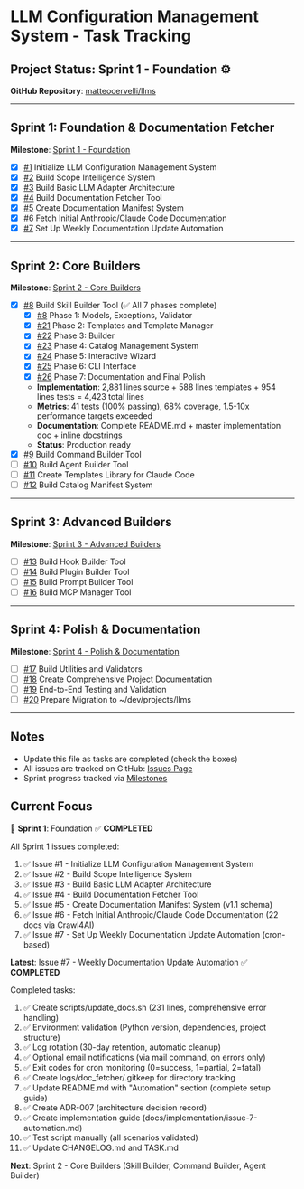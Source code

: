 # LLM Configuration Management System - Task Tracking

## Project Status: Sprint 1 - Foundation ⚙️

**GitHub Repository**: [matteocervelli/llms](https://github.com/matteocervelli/llms)

---

## Sprint 1: Foundation & Documentation Fetcher

**Milestone**: [Sprint 1 - Foundation](https://github.com/matteocervelli/llms/milestone/1)

- [x] [#1](https://github.com/matteocervelli/llms/issues/1) Initialize LLM Configuration Management System
- [x] [#2](https://github.com/matteocervelli/llms/issues/2) Build Scope Intelligence System
- [x] [#3](https://github.com/matteocervelli/llms/issues/3) Build Basic LLM Adapter Architecture
- [x] [#4](https://github.com/matteocervelli/llms/issues/4) Build Documentation Fetcher Tool
- [x] [#5](https://github.com/matteocervelli/llms/issues/5) Create Documentation Manifest System
- [x] [#6](https://github.com/matteocervelli/llms/issues/6) Fetch Initial Anthropic/Claude Code Documentation
- [x] [#7](https://github.com/matteocervelli/llms/issues/7) Set Up Weekly Documentation Update Automation

---

## Sprint 2: Core Builders

**Milestone**: [Sprint 2 - Core Builders](https://github.com/matteocervelli/llms/milestone/2)

- [x] [#8](https://github.com/matteocervelli/llms/issues/8) Build Skill Builder Tool (✅ All 7 phases complete)
  - [x] [#8](https://github.com/matteocervelli/llms/issues/8) Phase 1: Models, Exceptions, Validator
  - [x] [#21](https://github.com/matteocervelli/llms/issues/21) Phase 2: Templates and Template Manager
  - [x] [#22](https://github.com/matteocervelli/llms/issues/22) Phase 3: Builder
  - [x] [#23](https://github.com/matteocervelli/llms/issues/23) Phase 4: Catalog Management System
  - [x] [#24](https://github.com/matteocervelli/llms/issues/24) Phase 5: Interactive Wizard
  - [x] [#25](https://github.com/matteocervelli/llms/issues/25) Phase 6: CLI Interface
  - [x] [#26](https://github.com/matteocervelli/llms/issues/26) Phase 7: Documentation and Final Polish
  - **Implementation**: 2,881 lines source + 588 lines templates + 954 lines tests = 4,423 total lines
  - **Metrics**: 41 tests (100% passing), 68% coverage, 1.5-10x performance targets exceeded
  - **Documentation**: Complete README.md + master implementation doc + inline docstrings
  - **Status**: Production ready
- [x] [#9](https://github.com/matteocervelli/llms/issues/9) Build Command Builder Tool
- [ ] [#10](https://github.com/matteocervelli/llms/issues/10) Build Agent Builder Tool
- [ ] [#11](https://github.com/matteocervelli/llms/issues/11) Create Templates Library for Claude Code
- [ ] [#12](https://github.com/matteocervelli/llms/issues/12) Build Catalog Manifest System

---

## Sprint 3: Advanced Builders

**Milestone**: [Sprint 3 - Advanced Builders](https://github.com/matteocervelli/llms/milestone/3)

- [ ] [#13](https://github.com/matteocervelli/llms/issues/13) Build Hook Builder Tool
- [ ] [#14](https://github.com/matteocervelli/llms/issues/14) Build Plugin Builder Tool
- [ ] [#15](https://github.com/matteocervelli/llms/issues/15) Build Prompt Builder Tool
- [ ] [#16](https://github.com/matteocervelli/llms/issues/16) Build MCP Manager Tool

---

## Sprint 4: Polish & Documentation

**Milestone**: [Sprint 4 - Polish & Documentation](https://github.com/matteocervelli/llms/milestone/4)

- [ ] [#17](https://github.com/matteocervelli/llms/issues/17) Build Utilities and Validators
- [ ] [#18](https://github.com/matteocervelli/llms/issues/18) Create Comprehensive Project Documentation
- [ ] [#19](https://github.com/matteocervelli/llms/issues/19) End-to-End Testing and Validation
- [ ] [#20](https://github.com/matteocervelli/llms/issues/20) Prepare Migration to ~/dev/projects/llms

---

## Notes

- Update this file as tasks are completed (check the boxes)
- All issues are tracked on GitHub: [Issues Page](https://github.com/matteocervelli/llms/issues)
- Sprint progress tracked via [Milestones](https://github.com/matteocervelli/llms/milestones)

## Current Focus

🎯 **Sprint 1**: Foundation ✅ **COMPLETED**

All Sprint 1 issues completed:
1. ✅ Issue #1 - Initialize LLM Configuration Management System
2. ✅ Issue #2 - Build Scope Intelligence System
3. ✅ Issue #3 - Build Basic LLM Adapter Architecture
4. ✅ Issue #4 - Build Documentation Fetcher Tool
5. ✅ Issue #5 - Create Documentation Manifest System (v1.1 schema)
6. ✅ Issue #6 - Fetch Initial Anthropic/Claude Code Documentation (22 docs via Crawl4AI)
7. ✅ Issue #7 - Set Up Weekly Documentation Update Automation (cron-based)

**Latest**: Issue #7 - Weekly Documentation Update Automation ✅ **COMPLETED**

Completed tasks:
1. ✅ Create scripts/update_docs.sh (231 lines, comprehensive error handling)
2. ✅ Environment validation (Python version, dependencies, project structure)
3. ✅ Log rotation (30-day retention, automatic cleanup)
4. ✅ Optional email notifications (via mail command, on errors only)
5. ✅ Exit codes for cron monitoring (0=success, 1=partial, 2=fatal)
6. ✅ Create logs/doc_fetcher/.gitkeep for directory tracking
7. ✅ Update README.md with "Automation" section (complete setup guide)
8. ✅ Create ADR-007 (architecture decision record)
9. ✅ Create implementation guide (docs/implementation/issue-7-automation.md)
10. ✅ Test script manually (all scenarios validated)
11. ✅ Update CHANGELOG.md and TASK.md

**Next**: Sprint 2 - Core Builders (Skill Builder, Command Builder, Agent Builder)

